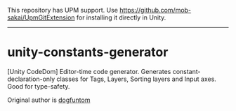 This repository has UPM support. Use https://github.com/mob-sakai/UpmGitExtension for installing it directly in Unity.

----

# unity-constants-generator

[Unity CodeDom] Editor-time code generator. Generates constant-declaration-only classes for Tags, Layers, Sorting layers and Input axes. Good for type-safety.

Original author is [dogfuntom](https://gist.github.com/dogfuntom/00faf9f3598d845b1a5c)

